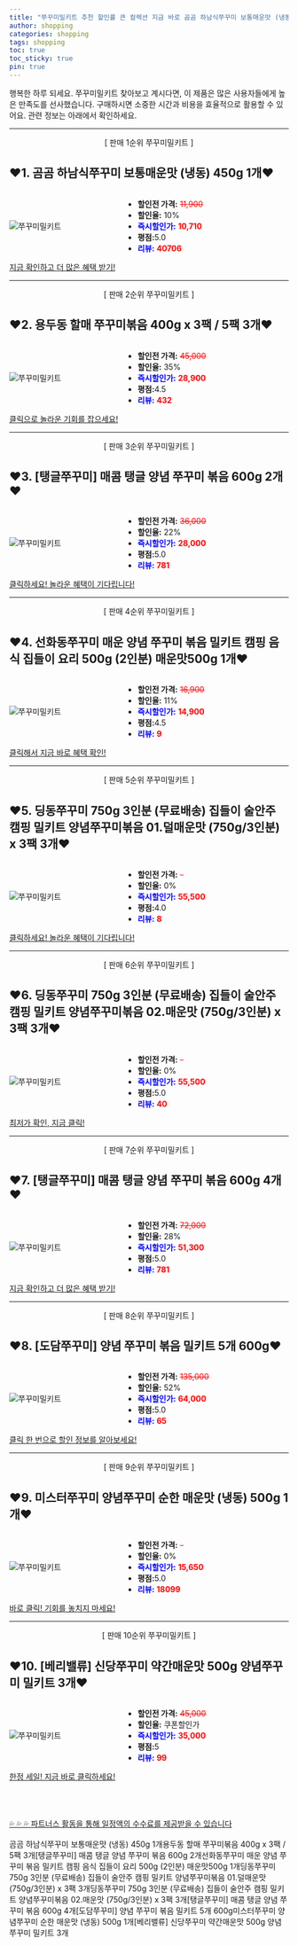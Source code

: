 ```yaml
---
title: "쭈꾸미밀키트 추천 할인률 큰 컬렉션 지금 바로 곰곰 하남식쭈꾸미 보통매운맛 (냉동) 450g"
author: shopping
categories: shopping
tags: shopping
toc: true
toc_sticky: true
pin: true
---
```

행복한 하루 되세요. 쭈꾸미밀키트 찾아보고 계시다면, 이 제품은 많은 사용자들에게 높은 만족도를 선사했습니다. 구매하시면 소중한 시간과 비용을 효율적으로 활용할 수 있어요. 관련 정보는 아래에서 확인하세요.

---
<p class="toplist" style="margin: 0 auto; display: block; width: fit-content;">[ 판매 1순위 쭈꾸미밀키트 ]</p>

<h2><strong>❤️1. 곰곰 하남식쭈꾸미 보통매운맛 (냉동) 450g 1개❤️</strong></h2>

<div style="display: flex; align-items: center;">
    <div style="flex: 0.4;">
        <img src="https://thumbnail9.coupangcdn.com/thumbnails/remote/230x230ex/image/retail/images/299866651225301-7bbe26e8-36e7-4f33-8b18-c765c4a56c42.jpg" alt="쭈꾸미밀키트" style="max-width: 100%;">
    </div>
    <div style="flex: 0.6; margin-left: 10px;">
        <ul>
            <li><strong>할인전 가격:</strong> <del style="color: red;">11,900</del></li>
            <li><strong>할인율:</strong> 10%</li>
            <li><span style='color:blue'><strong>즉시할인가:</strong></span> <span style='color:red'><strong>10,710</strong></span></li>
            <li><strong>평점:</strong>5.0</li>
            <li><span style='color:blue'><strong>리뷰:</strong></span> <span style='color:red'><strong>40706</strong></span></li>
        </ul>
    </div>
</div>
<div class="center">
    <a href="https://selin100587.github.io?lptag=AF9450613&subid=githubio&pageKey=1080351572&traceid=V0-153&itemId=2032467487&vendorItemId=70031918516" class="myButton">
        지금 확인하고 더 많은 혜택 받기!
    </a>
</div>


---
<p class="toplist" style="margin: 0 auto; display: block; width: fit-content;">[ 판매 2순위 쭈꾸미밀키트 ]</p>

<h2><strong>❤️2. 용두동 할매 쭈꾸미볶음 400g x 3팩 / 5팩 3개❤️</strong></h2>

<div style="display: flex; align-items: center;">
    <div style="flex: 0.4;">
        <img src="https://thumbnail8.coupangcdn.com/thumbnails/remote/230x230ex/image/vendor_inventory/c9ae/09240d51e334471eb2dd56a702ca20f6c56ac11ec92f067d54fea5337c97.jpg" alt="쭈꾸미밀키트" style="max-width: 100%;">
    </div>
    <div style="flex: 0.6; margin-left: 10px;">
        <ul>
            <li><strong>할인전 가격:</strong> <del style="color: red;">45,000</del></li>
            <li><strong>할인율:</strong> 35%</li>
            <li><span style='color:blue'><strong>즉시할인가:</strong></span> <span style='color:red'><strong>28,900</strong></span></li>
            <li><strong>평점:</strong>4.5</li>
            <li><span style='color:blue'><strong>리뷰:</strong></span> <span style='color:red'><strong>432</strong></span></li>
        </ul>
    </div>
</div>
<div class="center">
    <a href="https://selin100587.github.io?lptag=AF9450613&subid=githubio&pageKey=6495143264&traceid=V0-153&itemId=14276729768&vendorItemId=81484061397" class="myButton">
        클릭으로 놀라운 기회를 잡으세요!
    </a>
</div>


---
<p class="toplist" style="margin: 0 auto; display: block; width: fit-content;">[ 판매 3순위 쭈꾸미밀키트 ]</p>

<h2><strong>❤️3. [탱글쭈꾸미] 매콤 탱글 양념 쭈꾸미 볶음 600g 2개❤️</strong></h2>

<div style="display: flex; align-items: center;">
    <div style="flex: 0.4;">
        <img src="https://thumbnail6.coupangcdn.com/thumbnails/remote/230x230ex/image/vendor_inventory/de30/59d27b9187456a8f09a430bc994e56965557e9aa52a3adbbe7d5106a4a05.jpg" alt="쭈꾸미밀키트" style="max-width: 100%;">
    </div>
    <div style="flex: 0.6; margin-left: 10px;">
        <ul>
            <li><strong>할인전 가격:</strong> <del style="color: red;">36,000</del></li>
            <li><strong>할인율:</strong> 22%</li>
            <li><span style='color:blue'><strong>즉시할인가:</strong></span> <span style='color:red'><strong>28,000</strong></span></li>
            <li><strong>평점:</strong>5.0</li>
            <li><span style='color:blue'><strong>리뷰:</strong></span> <span style='color:red'><strong>781</strong></span></li>
        </ul>
    </div>
</div>
<div class="center">
    <a href="https://selin100587.github.io?lptag=AF9450613&subid=githubio&pageKey=7553701390&traceid=V0-153&itemId=19884931427&vendorItemId=87224075488" class="myButton">
        클릭하세요! 놀라운 혜택이 기다립니다!
    </a>
</div>


---
<p class="toplist" style="margin: 0 auto; display: block; width: fit-content;">[ 판매 4순위 쭈꾸미밀키트 ]</p>

<h2><strong>❤️4. 선화동쭈꾸미 매운 양념 쭈꾸미 볶음 밀키트 캠핑 음식 집들이 요리 500g (2인분) 매운맛500g 1개❤️</strong></h2>

<div style="display: flex; align-items: center;">
    <div style="flex: 0.4;">
        <img src="https://thumbnail10.coupangcdn.com/thumbnails/remote/230x230ex/image/vendor_inventory/effa/e4d0685cc3eb93827305e0a081e7aee0576049e0116833ae60c1eb37ec6c.jpg" alt="쭈꾸미밀키트" style="max-width: 100%;">
    </div>
    <div style="flex: 0.6; margin-left: 10px;">
        <ul>
            <li><strong>할인전 가격:</strong> <del style="color: red;">16,900</del></li>
            <li><strong>할인율:</strong> 11%</li>
            <li><span style='color:blue'><strong>즉시할인가:</strong></span> <span style='color:red'><strong>14,900</strong></span></li>
            <li><strong>평점:</strong>4.5</li>
            <li><span style='color:blue'><strong>리뷰:</strong></span> <span style='color:red'><strong>9</strong></span></li>
        </ul>
    </div>
</div>
<div class="center">
    <a href="https://selin100587.github.io?lptag=AF9450613&subid=githubio&pageKey=8181081639&traceid=V0-153&itemId=21787299626&vendorItemId=88835993461" class="myButton">
        클릭해서 지금 바로 혜택 확인!
    </a>
</div>


---
<p class="toplist" style="margin: 0 auto; display: block; width: fit-content;">[ 판매 5순위 쭈꾸미밀키트 ]</p>

<h2><strong>❤️5. 딩동쭈꾸미 750g 3인분 (무료배송) 집들이 술안주 캠핑 밀키트 양념쭈꾸미볶음 01.덜매운맛 (750g/3인분) x 3팩 3개❤️</strong></h2>

<div style="display: flex; align-items: center;">
    <div style="flex: 0.4;">
        <img src="https://thumbnail9.coupangcdn.com/thumbnails/remote/230x230ex/image/vendor_inventory/8079/742b0562cec8b5fa7343bc51360f8dade3e619a27e43c244aca160ce961c.jpg" alt="쭈꾸미밀키트" style="max-width: 100%;">
    </div>
    <div style="flex: 0.6; margin-left: 10px;">
        <ul>
            <li><strong>할인전 가격:</strong> <del style="color: red;">-</del></li>
            <li><strong>할인율:</strong> 0%</li>
            <li><span style='color:blue'><strong>즉시할인가:</strong></span> <span style='color:red'><strong>55,500</strong></span></li>
            <li><strong>평점:</strong>4.0</li>
            <li><span style='color:blue'><strong>리뷰:</strong></span> <span style='color:red'><strong>8</strong></span></li>
        </ul>
    </div>
</div>
<div class="center">
    <a href="https://selin100587.github.io?lptag=AF9450613&subid=githubio&pageKey=8181343843&traceid=V0-153&itemId=22950124792&vendorItemId=86628416969" class="myButton">
        클릭하세요! 놀라운 혜택이 기다립니다!
    </a>
</div>


---
<p class="toplist" style="margin: 0 auto; display: block; width: fit-content;">[ 판매 6순위 쭈꾸미밀키트 ]</p>

<h2><strong>❤️6. 딩동쭈꾸미 750g 3인분 (무료배송) 집들이 술안주 캠핑 밀키트 양념쭈꾸미볶음 02.매운맛 (750g/3인분) x 3팩 3개❤️</strong></h2>

<div style="display: flex; align-items: center;">
    <div style="flex: 0.4;">
        <img src="https://thumbnail9.coupangcdn.com/thumbnails/remote/230x230ex/image/vendor_inventory/8079/742b0562cec8b5fa7343bc51360f8dade3e619a27e43c244aca160ce961c.jpg" alt="쭈꾸미밀키트" style="max-width: 100%;">
    </div>
    <div style="flex: 0.6; margin-left: 10px;">
        <ul>
            <li><strong>할인전 가격:</strong> <del style="color: red;">-</del></li>
            <li><strong>할인율:</strong> 0%</li>
            <li><span style='color:blue'><strong>즉시할인가:</strong></span> <span style='color:red'><strong>55,500</strong></span></li>
            <li><strong>평점:</strong>5.0</li>
            <li><span style='color:blue'><strong>리뷰:</strong></span> <span style='color:red'><strong>40</strong></span></li>
        </ul>
    </div>
</div>
<div class="center">
    <a href="https://selin100587.github.io?lptag=AF9450613&subid=githubio&pageKey=8107019607&traceid=V0-153&itemId=22950124791&vendorItemId=86628416947" class="myButton">
        최저가 확인, 지금 클릭!
    </a>
</div>


---
<p class="toplist" style="margin: 0 auto; display: block; width: fit-content;">[ 판매 7순위 쭈꾸미밀키트 ]</p>

<h2><strong>❤️7. [탱글쭈꾸미] 매콤 탱글 양념 쭈꾸미 볶음 600g 4개❤️</strong></h2>

<div style="display: flex; align-items: center;">
    <div style="flex: 0.4;">
        <img src="https://thumbnail6.coupangcdn.com/thumbnails/remote/230x230ex/image/vendor_inventory/de30/59d27b9187456a8f09a430bc994e56965557e9aa52a3adbbe7d5106a4a05.jpg" alt="쭈꾸미밀키트" style="max-width: 100%;">
    </div>
    <div style="flex: 0.6; margin-left: 10px;">
        <ul>
            <li><strong>할인전 가격:</strong> <del style="color: red;">72,000</del></li>
            <li><strong>할인율:</strong> 28%</li>
            <li><span style='color:blue'><strong>즉시할인가:</strong></span> <span style='color:red'><strong>51,300</strong></span></li>
            <li><strong>평점:</strong>5.0</li>
            <li><span style='color:blue'><strong>리뷰:</strong></span> <span style='color:red'><strong>781</strong></span></li>
        </ul>
    </div>
</div>
<div class="center">
    <a href="https://selin100587.github.io?lptag=AF9450613&subid=githubio&pageKey=7553701390&traceid=V0-153&itemId=17124697511&vendorItemId=87224075472" class="myButton">
        지금 확인하고 더 많은 혜택 받기!
    </a>
</div>


---
<p class="toplist" style="margin: 0 auto; display: block; width: fit-content;">[ 판매 8순위 쭈꾸미밀키트 ]</p>

<h2><strong>❤️8. [도담쭈꾸미] 양념 쭈꾸미 볶음 밀키트 5개 600g❤️</strong></h2>

<div style="display: flex; align-items: center;">
    <div style="flex: 0.4;">
        <img src="https://thumbnail8.coupangcdn.com/thumbnails/remote/230x230ex/image/vendor_inventory/6d32/0739c9b9b080f60b17e6e173fe6e2e43c05e189fc4dd117de713c3affdc7.jpg" alt="쭈꾸미밀키트" style="max-width: 100%;">
    </div>
    <div style="flex: 0.6; margin-left: 10px;">
        <ul>
            <li><strong>할인전 가격:</strong> <del style="color: red;">135,000</del></li>
            <li><strong>할인율:</strong> 52%</li>
            <li><span style='color:blue'><strong>즉시할인가:</strong></span> <span style='color:red'><strong>64,000</strong></span></li>
            <li><strong>평점:</strong>5.0</li>
            <li><span style='color:blue'><strong>리뷰:</strong></span> <span style='color:red'><strong>65</strong></span></li>
        </ul>
    </div>
</div>
<div class="center">
    <a href="https://selin100587.github.io?lptag=AF9450613&subid=githubio&pageKey=8112588900&traceid=V0-153&itemId=22989901154&vendorItemId=90023845558" class="myButton">
        클릭 한 번으로 할인 정보를 알아보세요!
    </a>
</div>


---
<p class="toplist" style="margin: 0 auto; display: block; width: fit-content;">[ 판매 9순위 쭈꾸미밀키트 ]</p>

<h2><strong>❤️9. 미스터쭈꾸미 양념쭈꾸미 순한 매운맛 (냉동) 500g 1개❤️</strong></h2>

<div style="display: flex; align-items: center;">
    <div style="flex: 0.4;">
        <img src="https://thumbnail8.coupangcdn.com/thumbnails/remote/230x230ex/image/retail/images/1930323361354266-3b4d8286-ec09-4d71-be62-926e646e6b72.jpg" alt="쭈꾸미밀키트" style="max-width: 100%;">
    </div>
    <div style="flex: 0.6; margin-left: 10px;">
        <ul>
            <li><strong>할인전 가격:</strong> <del style="color: red;">-</del></li>
            <li><strong>할인율:</strong> 0%</li>
            <li><span style='color:blue'><strong>즉시할인가:</strong></span> <span style='color:red'><strong>15,650</strong></span></li>
            <li><strong>평점:</strong>5.0</li>
            <li><span style='color:blue'><strong>리뷰:</strong></span> <span style='color:red'><strong>18099</strong></span></li>
        </ul>
    </div>
</div>
<div class="center">
    <a href="https://selin100587.github.io?lptag=AF9450613&subid=githubio&pageKey=2160510401&traceid=V0-153&itemId=3670204102&vendorItemId=71655592827" class="myButton">
        바로 클릭! 기회를 놓치지 마세요!
    </a>
</div>


---
<p class="toplist" style="margin: 0 auto; display: block; width: fit-content;">[ 판매 10순위 쭈꾸미밀키트 ]</p>

<h2><strong>❤️10. [베리밸류] 신당쭈꾸미 약간매운맛 500g 양념쭈꾸미 밀키트 3개❤️</strong></h2>

<div style="display: flex; align-items: center;">
    <div style="flex: 0.4;">
        <img src="https://thumbnail6.coupangcdn.com/thumbnails/remote/230x230ex/image/vendor_inventory/228b/d5e5cd587c6c0a5ca27a0c1b4de24efa8253c219f8a858bc881258f03bdd.jpg" alt="쭈꾸미밀키트" style="max-width: 100%;">
    </div>
    <div style="flex: 0.6; margin-left: 10px;">
        <ul>
            <li><strong>할인전 가격:</strong> <del style="color: red;">45,000</del></li>
            <li><strong>할인율:</strong> 쿠폰할인가</li>
            <li><span style='color:blue'><strong>즉시할인가:</strong></span> <span style='color:red'><strong>35,000</strong></span></li>
            <li><strong>평점:</strong>5</li>
            <li><span style='color:blue'><strong>리뷰:</strong></span> <span style='color:red'><strong>99</strong></span></li>
        </ul>
    </div>
</div>
<div class="center">
    <a href="https://selin100587.github.io?lptag=AF9450613&subid=githubio&pageKey=8082732284&traceid=V0-153&itemId=22798461072&vendorItemId=89833401236" class="myButton">
        한정 세일! 지금 바로 클릭하세요!
    </a>
</div>

<br><br><br>[💦 💦 💦 파트너스 활동을 통해 일정액의 수수료를 제공받을 수 있습니다](https://link.coupang.com/a/bcpT2c)<br><br>곰곰 하남식쭈꾸미 보통매운맛 (냉동) 450g 1개용두동 할매 쭈꾸미볶음 400g x 3팩 / 5팩 3개[탱글쭈꾸미] 매콤 탱글 양념 쭈꾸미 볶음 600g 2개선화동쭈꾸미 매운 양념 쭈꾸미 볶음 밀키트 캠핑 음식 집들이 요리 500g (2인분) 매운맛500g 1개딩동쭈꾸미 750g 3인분 (무료배송) 집들이 술안주 캠핑 밀키트 양념쭈꾸미볶음 01.덜매운맛 (750g/3인분) x 3팩 3개딩동쭈꾸미 750g 3인분 (무료배송) 집들이 술안주 캠핑 밀키트 양념쭈꾸미볶음 02.매운맛 (750g/3인분) x 3팩 3개[탱글쭈꾸미] 매콤 탱글 양념 쭈꾸미 볶음 600g 4개[도담쭈꾸미] 양념 쭈꾸미 볶음 밀키트 5개 600g미스터쭈꾸미 양념쭈꾸미 순한 매운맛 (냉동) 500g 1개[베리밸류] 신당쭈꾸미 약간매운맛 500g 양념쭈꾸미 밀키트 3개